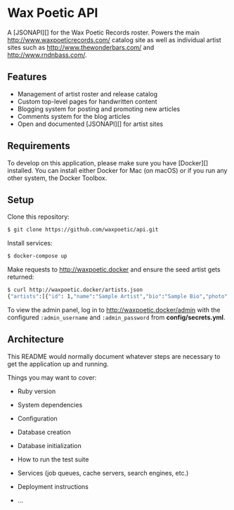 # Wax Poetic API

A [JSONAPI][] for the Wax Poetic Records roster. Powers the main
http://www.waxpoeticrecords.com/ catalog site as well as individual
artist sites such as http://www.thewonderbars.com/ and
http://www.rndnbass.com/.

## Features

* Management of artist roster and release catalog
* Custom top-level pages for handwritten content
* Blogging system for posting and promoting new articles
* Comments system for the blog articles
* Open and documented [JSONAPI][] for artist sites

## Requirements

To develop on this application, please make sure you have [Docker][]
installed. You can install either Docker for Mac (on macOS) or if you
run any other system, the Docker Toolbox.

## Setup

Clone this repository:

```bash
$ git clone https://github.com/waxpoetic/api.git
```

Install services:

```bash
$ docker-compose up
```

Make requests to <http://waxpoetic.docker> and ensure the seed artist
gets returned:

```bash
$ curl http://waxpoetic.docker/artists.json
{"artists":[{"id": 1,"name":"Sample Artist","bio":"Sample Bio","photo":"https://cdn.waxpoeticrecords.com/...","createdAt": "<DATE>","updatedAt": "<DATE>"}]}
```

To view the admin panel, log in to <http://waxpoetic.docker/admin> with
the configured `:admin_username` and `:admin_password` from
**config/secrets.yml**.

## Architecture

This README would normally document whatever steps are necessary to get the
application up and running.

Things you may want to cover:

* Ruby version

* System dependencies

* Configuration

* Database creation

* Database initialization

* How to run the test suite

* Services (job queues, cache servers, search engines, etc.)

* Deployment instructions

* ...
